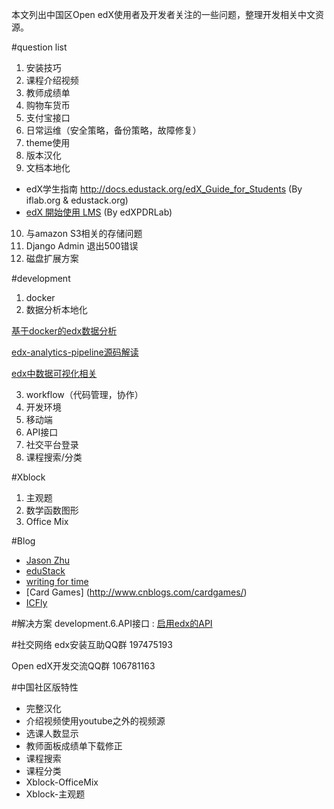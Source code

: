 本文列出中国区Open edX使用者及开发者关注的一些问题，整理开发相关中文资源。

#question list
1. 安装技巧
2. 课程介绍视频
3. 教师成绩单
4. 购物车货币
5. 支付宝接口
6. 日常运维（安全策略，备份策略，故障修复）
7. theme使用
8. 版本汉化
9. 文档本地化    
  *  edX学生指南  http://docs.edustack.org/edX_Guide_for_Students (By iflab.org & edustack.org)
  *  [edX 開始使用 LMS](http://edx-lms-zhtw.readthedocs.org/zh_TW/latest/read_me.html) (By edXPDRLab)
10. 与amazon S3相关的存储问题
11. Django Admin 退出500错误
12. 磁盘扩展方案

#development
1. docker
2. 数据分析本地化

[基于docker的edx数据分析](http://wwj718.github.io/edx-data-analysis-on-docker.html)

[edx-analytics-pipeline源码解读](http://wwj718.github.io/edx-analytics-pipeline-code-analysis.html)

[edx中数据可视化相关](http://wwj718.github.io/edx-insight.html)

3. workflow（代码管理，协作）
4. 开发环境
5. 移动端
6. API接口
7. 社交平台登录
8. 课程搜索/分类

#Xblock
1. 主观题
2. 数学函数图形
3. Office Mix

#Blog
*  [Jason Zhu](https://www.idefs.com/)
*  [eduStack](http://edustack.org/)
*  [writing for time](http://wwj718.github.io/category/edx.html)
*  [Card Games] (http://www.cnblogs.com/cardgames/)
*  [ICFly](http://www.icfly.cn/)

#解决方案
development.6.API接口 : [启用edx的API](http://wwj718.github.io/edx-api.html)

#社交网络
edx安装互助QQ群 197475193

Open edX开发交流QQ群 106781163

#中国社区版特性
* 完整汉化
* 介绍视频使用youtube之外的视频源
* 选课人数显示
* 教师面板成绩单下载修正
* 课程搜索
* 课程分类
* Xblock-OfficeMix
* Xblock-主观题



